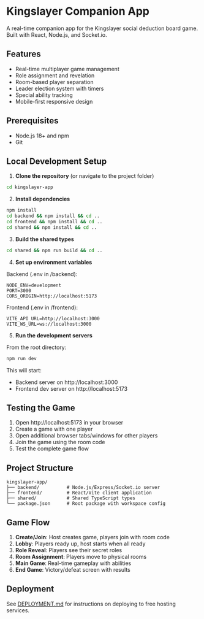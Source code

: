 # Kingslayer Companion App

A real-time companion app for the Kingslayer social deduction board game. Built with React, Node.js, and Socket.io.

## Features

- Real-time multiplayer game management
- Role assignment and revelation
- Room-based player separation
- Leader election system with timers
- Special ability tracking
- Mobile-first responsive design

## Prerequisites

- Node.js 18+ and npm
- Git

## Local Development Setup

1. **Clone the repository** (or navigate to the project folder)
```bash
cd kingslayer-app
```

2. **Install dependencies**
```bash
npm install
cd backend && npm install && cd ..
cd frontend && npm install && cd ..
cd shared && npm install && cd ..
```

3. **Build the shared types**
```bash
cd shared && npm run build && cd ..
```

4. **Set up environment variables**

Backend (.env in /backend):
```
NODE_ENV=development
PORT=3000
CORS_ORIGIN=http://localhost:5173
```

Frontend (.env in /frontend):
```
VITE_API_URL=http://localhost:3000
VITE_WS_URL=ws://localhost:3000
```

5. **Run the development servers**

From the root directory:
```bash
npm run dev
```

This will start:
- Backend server on http://localhost:3000
- Frontend dev server on http://localhost:5173

## Testing the Game

1. Open http://localhost:5173 in your browser
2. Create a game with one player
3. Open additional browser tabs/windows for other players
4. Join the game using the room code
5. Test the complete game flow

## Project Structure

```
kingslayer-app/
├── backend/          # Node.js/Express/Socket.io server
├── frontend/         # React/Vite client application  
├── shared/           # Shared TypeScript types
└── package.json      # Root package with workspace config
```

## Game Flow

1. **Create/Join**: Host creates game, players join with room code
2. **Lobby**: Players ready up, host starts when all ready
3. **Role Reveal**: Players see their secret roles
4. **Room Assignment**: Players move to physical rooms
5. **Main Game**: Real-time gameplay with abilities
6. **End Game**: Victory/defeat screen with results

## Deployment

See [DEPLOYMENT.md](./DEPLOYMENT.md) for instructions on deploying to free hosting services.